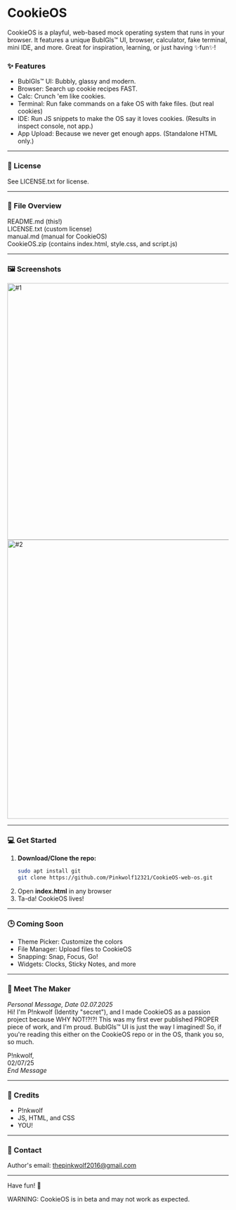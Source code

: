 # CookieOS

CookieOS is a playful, web-based mock operating system that runs in your browser. It features a unique BublGls™ UI, browser, calculator, fake terminal, mini IDE, and more. Great for inspiration, learning, or just having ✨fun✨!

### ✨ Features
- BublGls™ UI: Bubbly, glassy and modern.
- Browser: Search up cookie recipes FAST.
- Calc: Crunch 'em like cookies.
- Terminal: Run fake commands on a fake OS with fake files. (but real cookies)
- IDE: Run JS snippets to make the OS say it loves cookies. (Results in inspect console, not app.)
- App Upload: Because we never get enough apps. (Standalone HTML only.)

---

### 📜 License
See LICENSE.txt for license.

---

### 📁 File Overview
README.md (this!)  
LICENSE.txt (custom license)  
manual.md (manual for CookieOS)  
CookieOS.zip (contains index.html, style.css, and script.js)  

---

### 🖼 Screenshots
<img width="584" alt="#1" src="https://github.com/user-attachments/assets/e24deb95-045e-4594-843f-3e914b669966" />
<img width="635" alt="#2" src="https://github.com/user-attachments/assets/98f07040-b974-46ad-b3b3-a2ad261e7402" />


---

### 💻 Get Started
1. **Download/Clone the repo:**
   ```bash
   sudo apt install git
   git clone https://github.com/Pinkwolf12321/CookieOS-web-os.git
   ```
2. Open **index.html** in any browser
3. Ta-da! CookieOS lives!

---

### 🕒 Coming Soon
- Theme Picker: Customize the colors
- File Manager: Upload files to CookieOS
- Snapping: Snap, Focus, Go!
- Widgets: Clocks, Sticky Notes, and more

---

### 👋 Meet The Maker
*Personal Message, Date 02.07.2025*  
Hi! I'm P!nkwolf (Identity "secret"), and I made CookieOS as a passion project because WHY NOT!?!?! This was my first ever published PROPER piece of work, and I'm proud. BublGls™ UI is just the way I imagined! So, if you're reading this either on the CookieOS repo or in the OS, thank you so, so much.  
  
P!nkwolf,  
02/07/25  
*End Message*  

---

### 🙌 Credits
- P!nkwolf
- JS, HTML, and CSS
- YOU!

---

### 💬 Contact
Author's email: thepinkwolf2016@gmail.com

---

Have fun! 🍪




WARNING: CookieOS is in beta and may not work as expected.
